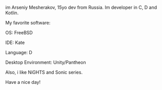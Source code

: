 im Arseniy Mesherakov, 15yo dev from Russia.
Im developer in C, D and Kotlin.

My favorite software:

OS: FreeBSD 

IDE: Kate 

Language: D 

Desktop Environment: Unity/Pantheon

Also, i like NiGHTS and Sonic series.

Have a nice day!
